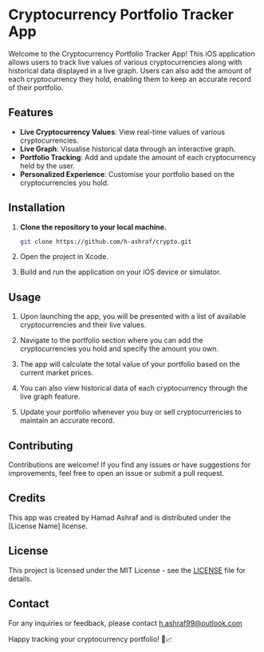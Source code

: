 # Cryptocurrency Portfolio Tracker App

Welcome to the Cryptocurrency Portfolio Tracker App! This iOS application allows users to track live values of various cryptocurrencies along with historical data displayed in a live graph. Users can also add the amount of each cryptocurrency they hold, enabling them to keep an accurate record of their portfolio.

## Features

- **Live Cryptocurrency Values**: View real-time values of various cryptocurrencies.
- **Live Graph**: Visualise historical data through an interactive graph.
- **Portfolio Tracking**: Add and update the amount of each cryptocurrency held by the user.
- **Personalized Experience**: Customise your portfolio based on the cryptocurrencies you hold.

## Installation

1. **Clone the repository to your local machine.**
   ```sh
   git clone https://github.com/h-ashraf/crypto.git
   ```
2. Open the project in Xcode.

3. Build and run the application on your iOS device or simulator.

## Usage

1. Upon launching the app, you will be presented with a list of available cryptocurrencies and their live values.

2. Navigate to the portfolio section where you can add the cryptocurrencies you hold and specify the amount you own.

3. The app will calculate the total value of your portfolio based on the current market prices.

4. You can also view historical data of each cryptocurrency through the live graph feature.

5. Update your portfolio whenever you buy or sell cryptocurrencies to maintain an accurate record.

## Contributing

Contributions are welcome! If you find any issues or have suggestions for improvements, feel free to open an issue or submit a pull request.

## Credits

This app was created by Hamad Ashraf and is distributed under the [License Name] license.

## License

This project is licensed under the MIT License - see the [LICENSE](LICENSE) file for details.

## Contact

For any inquiries or feedback, please contact h.ashraf99@outlook.com 

Happy tracking your cryptocurrency portfolio! 🚀📈
